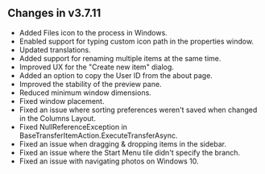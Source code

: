 ## Changes in v3.7.11

- Added Files icon to the process in Windows.
- Enabled support for typing custom icon path in the properties window.
- Updated translations.
- Added support for renaming multiple items at the same time.
- Improved UX for the "Create new item" dialog.
- Added an option to copy the User ID from the about page.
- Improved the stability of the preview pane.
- Reduced minimum window dimensions.
- Fixed window placement.
- Fixed an issue where sorting preferences weren't saved when changed in the Columns Layout.
- Fixed NullReferenceException in BaseTransferItemAction.ExecuteTransferAsync.
- Fixed an issue when dragging & dropping items in the sidebar.
- Fixed an issue where the Start Menu tile didn't specify the branch.
- Fixed an issue with navigating photos on Windows 10.
